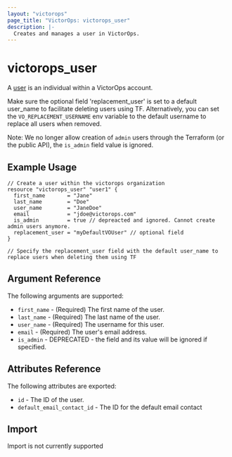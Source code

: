 ```yaml
---
layout: "victorops"
page_title: "VictorOps: victorops_user"
description: |-
  Creates and manages a user in VictorOps.
---
```


# victorops\_user

A [user](https://portal.victorops.com/public/api-docs.html#/Users) is an individual within a VictorOps account.

Make sure the optional field 'replacement_user' is set to a default user_name to facilitate deleting users using TF. Alternatively, you can set the `VO_REPLACEMENT_USERNAME` env variable to the default username to replace all users when removed.

Note: We no longer allow creation of `admin` users through the Terraform (or the public API), the `is_admin` field value is ignored.
 

## Example Usage

```hcl
// Create a user within the victorops organization
resource "victorops_user" "user1" {
  first_name       = "Jane"
  last_name        = "Doe"
  user_name        = "JaneDoe"
  email            = "jdoe@victorops.com"
  is_admin         = true // depreacted and ignored. Cannot create admin users anymore.
  replacement_user = "myDefaultVOUser" // optional field
}

// Specify the replacement_user field with the default user_name to replace users when deleting them using TF

```

## Argument Reference

The following arguments are supported:

* `first_name` - (Required) The first name of the user.
* `last_name` - (Required) The last name of the user.
* `user_name` - (Required) The username for this user.
* `email` - (Required) The user's email address.
* `is_admin` - DEPRECATED - the field and its value will be ignored if specified.

## Attributes Reference

The following attributes are exported:

* `id` - The ID of the user.
* `default_email_contact_id` - The ID for the default email contact

## Import

Import is not currently supported
